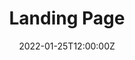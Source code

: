 ---
title: "Landing Page"  # Add a page title.
summary: "Hello!"  # Add a page description.
date: "2022-01-25T12:00:00Z"  # Add today's date.
type: "widget_page"  # Page type is a Widget Page

widget: tags
headless: true
weight: 10
---